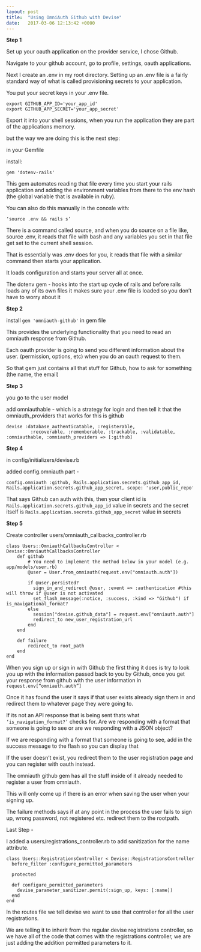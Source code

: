 ```yaml
---
layout: post
title:  "Using OmniAuth Github with Devise"
date:   2017-03-06 12:13:42 +0000
---
```


**Step 1**

Set up your oauth application on the provider service, I chose Github.

Navigate to your github account, go to profile, settings, oauth applications.

Next I create an .env in my root directory. Setting up an .env file is a fairly standard way of what is called provisioning secrets to your application.

You put your secret keys in your .env file.

```
export GITHUB_APP_ID='your_app_id'
export GITHUB_APP_SECRET='your_app_secret'
```

Export it into your shell sessions, when you run the application they are part of the applications memory.

but the way we are doing this is the next step:

in your Gemfile 

install:

```
gem 'dotenv-rails'
```

This gem automates reading that file every time you start your rails application and adding the environment variables from there to the env hash (the global variable that is available in ruby). 

You can also do this manually in the conosle with:

`‘source .env && rails s’`

There is a command called source, and when you do source on a file like, source .env, it reads that file with bash and any variables you set in that file get set to the current shell session.

That is essentially was .env does for you, it reads that file with a similar command then starts your application.

It loads configuration and starts your server all at once.

The dotenv gem - hooks into the start up cycle of rails and before rails loads any of its own files it makes sure your .env file is loaded so you don’t have to worry about it

**Step 2**

install `gem 'omniauth-github'` in gem file

This provides the underlying functionality that you need to read an omniauth response from Github.

Each oauth provider is going to send you different information about the user. (permission, options, etc) when you do an oauth request to them.

So that gem just contains all that stuff for Github, how to ask for something (the name, the email)

**Step 3**

you go to the user model

add omniauthable - which is a strategy for login and then tell it that the omniauth_providers that works for this is github

```
devise :database_authenticatable, :registerable,
         :recoverable, :rememberable, :trackable, :validatable, :omniauthable, :omniauth_providers => [:github]
```

**Step 4** 

in config/initializers/devise.rb 

added config.omniauth part - 

`config.omniauth :github, Rails.application.secrets.github_app_id, Rails.application.secrets.github_app_secret, scope: 'user,public_repo'`

That says Github can auth with this, then your client id is `Rails.application.secrets.github_app_id` value in secrets and the secret itself is `Rails.application.secrets.github_app_secret` value in secrets 

**Step 5**

Create controller users/omniauth_callbacks_controller.rb

```
class Users::OmniauthCallbacksController < Devise::OmniauthCallbacksController
	def github
	    # You need to implement the method below in your model (e.g. app/models/user.rb)
	    @user = User.from_omniauth(request.env["omniauth.auth"])

	    if @user.persisted?
	      sign_in_and_redirect @user, :event => :authentication #this will throw if @user is not activated
	      set_flash_message(:notice, :success, :kind => "Github") if is_navigational_format?
	    else
	      session["devise.github_data"] = request.env["omniauth.auth"]
	      redirect_to new_user_registration_url
	    end
  	end

  	def failure
    	redirect_to root_path
  	end
end
```

When you sign up or sign in with Github the first thing it does is try to look you up with the information passed back to you by Github, once you get your response from github with the user information in `request.env[“omniauth.auth”]`

Once it has found the user it says if that user exists already sign them in and redirect them to whatever page they were going to.

If its not an API response that is being sent thats what `‘is_navigation_format?’` checks for. Are we responding with a format that someone is going to see or are we responding with a JSON object?

If we are responding with a format that someone is going to see, add in the success message to the flash so you can display that

If the user doesn’t exist, you redirect them to the user registration page and you can register with oauth instead.

The omniauth github gem has all the stuff inside of it already needed to register a user from omniauth.

This will only come up if there is an error when saving the user when your signing up.

The failure methods says if at any point in the process the user fails to sign up, wrong password, not registered etc. redirect them to the rootpath.

Last Step - 

I added a users/registrations_controller.rb to add sanitization for the name attribute.

```
class Users::RegistrationsController < Devise::RegistrationsController
  before_filter :configure_permitted_parameters

  protected

  def configure_permitted_parameters
    devise_parameter_sanitizer.permit(:sign_up, keys: [:name])
  end
end
```

In the routes file we tell devise we want to use that controller for all the user registrations. 

We are telling it to inherit from the regular devise registrations controller, so we have all of the code that comes with the registrations controller, we are just adding the addition permitted parameters to it.




